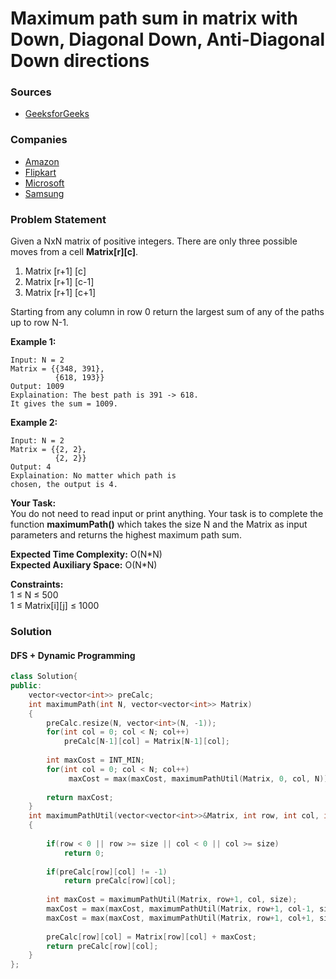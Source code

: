 # Maximum path sum in matrix with Down, Diagonal Down, Anti-Diagonal Down directions

### Sources

* [GeeksforGeeks](https://practice.geeksforgeeks.org/problems/path-in-matrix3805/1#)

### Companies

* [Amazon](../../company-based-lists/amazon.md)
* [Flipkart](../../company-based-lists/flipkart.md)
* [Microsoft](../../company-based-lists/microsoft.md)
* [Samsung](../../company-based-lists/samsung.md)

### Problem Statement

Given a NxN matrix of positive integers. There are only three possible moves from a cell **Matrix\[r\]\[c\]**.

1. Matrix \[r+1\] \[c\]
2. Matrix \[r+1\] \[c-1\]
3. Matrix \[r+1\] \[c+1\]

Starting from any column in row 0 return the largest sum of any of the paths up to row N-1.  
  
 **Example 1:**

```text
Input: N = 2
Matrix = {{348, 391},
          {618, 193}}
Output: 1009
Explaination: The best path is 391 -> 618. 
It gives the sum = 1009.
```

  
 **Example 2:**

```text
Input: N = 2
Matrix = {{2, 2},
          {2, 2}}
Output: 4
Explaination: No matter which path is 
chosen, the output is 4.
```

  
 **Your Task:**  
 You do not need to read input or print anything. Your task is to complete the function **maximumPath\(\)** which takes the size N and the Matrix as input parameters and returns the highest maximum path sum.

  
 **Expected Time Complexity:** O\(N\*N\)  
 **Expected Auxiliary Space:** O\(N\*N\)

  
 **Constraints:**  
 1 ≤ N ≤ 500  
 1 ≤ Matrix\[i\]\[j\] ≤ 1000

### Solution

#### DFS + Dynamic Programming

```cpp
class Solution{
public:
    vector<vector<int>> preCalc;
    int maximumPath(int N, vector<vector<int>> Matrix)
    {
        preCalc.resize(N, vector<int>(N, -1));
        for(int col = 0; col < N; col++)
            preCalc[N-1][col] = Matrix[N-1][col];
        
        int maxCost = INT_MIN;
        for(int col = 0; col < N; col++)
             maxCost = max(maxCost, maximumPathUtil(Matrix, 0, col, N));
        
        return maxCost;
    }
    int maximumPathUtil(vector<vector<int>>&Matrix, int row, int col, int size)
    {
        
        if(row < 0 || row >= size || col < 0 || col >= size)
            return 0;
        
        if(preCalc[row][col] != -1)
            return preCalc[row][col];
        
        int maxCost = maximumPathUtil(Matrix, row+1, col, size);
        maxCost = max(maxCost, maximumPathUtil(Matrix, row+1, col-1, size));
        maxCost = max(maxCost, maximumPathUtil(Matrix, row+1, col+1, size));
        
        preCalc[row][col] = Matrix[row][col] + maxCost;
        return preCalc[row][col];
    }
};
```




